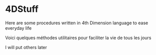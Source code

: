 # 4DStuff
Here are some procedures written in 4th Dimension language to ease everyday life

Voici quelques méthodes utilitaires pour faciliter la vie de tous les jours

I will put others later

